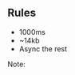 ## Rules

* 1000ms <!-- .element: class="fragment" -->
* ~14kb <!-- .element: class="fragment" -->
* Async the rest <!-- .element: class="fragment" -->

Note:
